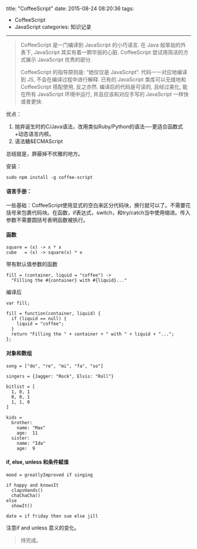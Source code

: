 title: "CoffeeScript"
date: 2015-08-24 08:20:36
tags: 
- CoffeeScript
- JavaScript
categories: 知识记录
---

> CoffeeScript 是一门编译到 JavaScript 的小巧语言. 在 Java 般笨拙的外表下, JavaScript
> 其实有着一颗华丽的心脏. CoffeeScript 尝试用简洁的方式展示 JavaScript 优秀的部分.
> 
> CoffeeScript 的指导原则是: “她仅仅是 JavaScript”. 代码一一对应地编译到 JS, 不会在编译过程中进行解释.
> 已有的 JavaScript 类库可以无缝地和 CoffeeScript 搭配使用, 反之亦然. 编译后的代码是可读的, 且经过美化,
> 能在所有 JavaScript 环境中运行, 并且应该和对应手写的 JavaScript 一样快或者更快.

优点：

 1. 抛弃诞生时的C/Java语法，改用类似Ruby/Python的语法—-更适合函数式+动态语言内核。 
 2. 语法糖&ECMAScript

总结就是，屏蔽掉不优雅的地方。

<!--more-->

安装：

    sudo npm install -g coffee-script

#### 语言手册：
一些基础：CoffeeScript使用显式的空白来区分代码块，换行就可以了。不需要花括号来包裹代码块。在函数，if表达式，switch，和try/catch当中使用缩进。传入参数不需要圆括号表明函数被执行。

#### 函数

    square = (x) -> x * x
    cube   = (x) -> square(x) * x

带有默认值参数的函数

    fill = (container, liquid = "coffee") ->
      "Filling the #{container} with #{liquid}..."
      
编译后

    var fill;
    
    fill = function(container, liquid) {
      if (liquid == null) {
        liquid = "coffee";
      }
      return "Filling the " + container + " with " + liquid + "...";
    };      
    
#### 对象和数组

    song = ["do", "re", "mi", "fa", "so"]
    
    singers = {Jagger: "Rock", Elvis: "Roll"}
    
    bitlist = [
      1, 0, 1
      0, 0, 1
      1, 1, 0
    ]
    
    kids =
      brother:
        name: "Max"
        age:  11
      sister:
        name: "Ida"
        age:  9
        
#### if, else, unless 和条件赋值

    mood = greatlyImproved if singing
    
    if happy and knowsIt
      clapsHands()
      chaChaCha()
    else
      showIt()
    
    date = if friday then sue else jill

注意if and unless 意义的变化。

>待完成。